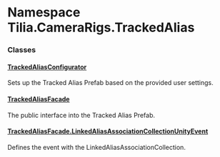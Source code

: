 # Namespace Tilia.CameraRigs.TrackedAlias

### Classes

#### [TrackedAliasConfigurator]

Sets up the Tracked Alias Prefab based on the provided user settings.

#### [TrackedAliasFacade]

The public interface into the Tracked Alias Prefab.

#### [TrackedAliasFacade.LinkedAliasAssociationCollectionUnityEvent]

Defines the event with the LinkedAliasAssociationCollection.

[TrackedAliasConfigurator]: TrackedAliasConfigurator.md
[TrackedAliasFacade]: TrackedAliasFacade.md
[TrackedAliasFacade.LinkedAliasAssociationCollectionUnityEvent]: TrackedAliasFacade.LinkedAliasAssociationCollectionUnityEvent.md
